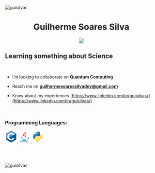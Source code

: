 <!-- View count -->
<p align="left"> <img src="https://komarev.com/ghpvc/?username=guisilvas&label=Profile%20views&color=0e75b6&style=flat" alt="guisilvas" /> </p>

<!-- Title -->
<h1 align="center">Guilherme Soares Silva</h1>

<!-- Gif -->
<center><img align="center" width="400" src="https://media4.giphy.com/media/SVCSsoKU5v6ZJLk07n/giphy.gif"></center>

<!-- Subtitle -->
<h2 align="left">Learning something about Science</h2>

<br>

- I’m looking to collaborate on **Quantum Computing**

- Reach me on **guilhermesoaressilvadev@gmail.com**

- Know about my experiences [https://www.linkedin.com/in/guisilvas/](https://www.linkedin.com/in/guisilvas/)

<br>

<h3 align="left">Programming Languages:</h3>
<p align="left"> <a href="https://www.cprogramming.com/" target="_blank" rel="noreferrer"> <img src="https://raw.githubusercontent.com/devicons/devicon/master/icons/c/c-original.svg" alt="c" width="40" height="40"/> </a>  <a href="https://www.java.com" target="_blank" rel="noreferrer"> <img src="https://raw.githubusercontent.com/devicons/devicon/master/icons/java/java-original.svg" alt="java" width="40" height="40"/> </a>  <a href="https://www.python.org" target="_blank" rel="noreferrer"> <img src="https://raw.githubusercontent.com/devicons/devicon/master/icons/python/python-original.svg" alt="python" width="40" height="40"/> </a> </p>

<br>
<br>

<p><img align="center" src="https://github-readme-streak-stats.herokuapp.com/?user=guisilvas&" alt="guisilvas" /></p>
